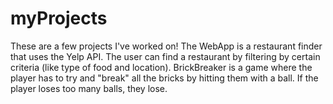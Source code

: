 # myProjects

These are a few projects I've worked on! 
The WebApp is a restaurant finder that uses the Yelp API. The user can find a restaurant by filtering
by certain criteria (like type of food and location).
BrickBreaker is a game where the player has to try and "break" all the bricks by hitting them
with a ball. If the player loses too many balls, they lose.
